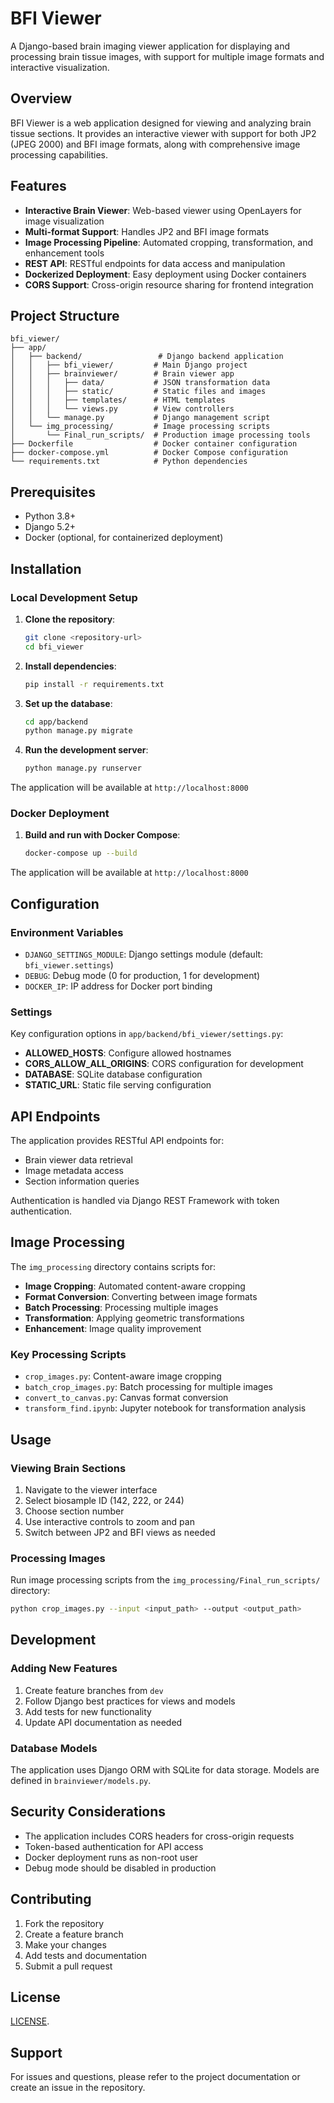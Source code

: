 # BFI Viewer

A Django-based brain imaging viewer application for displaying and processing brain tissue images, with support for multiple image formats and interactive visualization.

## Overview

BFI Viewer is a web application designed for viewing and analyzing brain tissue sections. It provides an interactive viewer with support for both JP2 (JPEG 2000) and BFI image formats, along with comprehensive image processing capabilities.

## Features

- **Interactive Brain Viewer**: Web-based viewer using OpenLayers for image visualization
- **Multi-format Support**: Handles JP2 and BFI image formats
- **Image Processing Pipeline**: Automated cropping, transformation, and enhancement tools
- **REST API**: RESTful endpoints for data access and manipulation
- **Dockerized Deployment**: Easy deployment using Docker containers
- **CORS Support**: Cross-origin resource sharing for frontend integration

## Project Structure

```
bfi_viewer/
├── app/
│   ├── backend/                 # Django backend application
│   │   ├── bfi_viewer/         # Main Django project
│   │   ├── brainviewer/        # Brain viewer app
│   │   │   ├── data/           # JSON transformation data
│   │   │   ├── static/         # Static files and images
│   │   │   ├── templates/      # HTML templates
│   │   │   └── views.py        # View controllers
│   │   └── manage.py           # Django management script
│   └── img_processing/         # Image processing scripts
│       └── Final_run_scripts/  # Production image processing tools
├── Dockerfile                  # Docker container configuration
├── docker-compose.yml          # Docker Compose configuration
└── requirements.txt            # Python dependencies
```

## Prerequisites

- Python 3.8+
- Django 5.2+
- Docker (optional, for containerized deployment)

## Installation

### Local Development Setup

1. **Clone the repository**:
   ```bash
   git clone <repository-url>
   cd bfi_viewer
   ```

2. **Install dependencies**:
   ```bash
   pip install -r requirements.txt
   ```

3. **Set up the database**:
   ```bash
   cd app/backend
   python manage.py migrate
   ```

4. **Run the development server**:
   ```bash
   python manage.py runserver
   ```

The application will be available at `http://localhost:8000`

### Docker Deployment

1. **Build and run with Docker Compose**:
   ```bash
   docker-compose up --build
   ```

The application will be available at `http://localhost:8000`

## Configuration

### Environment Variables

- `DJANGO_SETTINGS_MODULE`: Django settings module (default: `bfi_viewer.settings`)
- `DEBUG`: Debug mode (0 for production, 1 for development)
- `DOCKER_IP`: IP address for Docker port binding

### Settings

Key configuration options in `app/backend/bfi_viewer/settings.py`:

- **ALLOWED_HOSTS**: Configure allowed hostnames
- **CORS_ALLOW_ALL_ORIGINS**: CORS configuration for development
- **DATABASE**: SQLite database configuration
- **STATIC_URL**: Static file serving configuration

## API Endpoints

The application provides RESTful API endpoints for:

- Brain viewer data retrieval
- Image metadata access
- Section information queries

Authentication is handled via Django REST Framework with token authentication.

## Image Processing

The `img_processing` directory contains scripts for:

- **Image Cropping**: Automated content-aware cropping
- **Format Conversion**: Converting between image formats
- **Batch Processing**: Processing multiple images
- **Transformation**: Applying geometric transformations
- **Enhancement**: Image quality improvement

### Key Processing Scripts

- `crop_images.py`: Content-aware image cropping
- `batch_crop_images.py`: Batch processing for multiple images
- `convert_to_canvas.py`: Canvas format conversion
- `transform_find.ipynb`: Jupyter notebook for transformation analysis

## Usage

### Viewing Brain Sections

1. Navigate to the viewer interface
2. Select biosample ID (142, 222, or 244)
3. Choose section number
4. Use interactive controls to zoom and pan
5. Switch between JP2 and BFI views as needed

### Processing Images

Run image processing scripts from the `img_processing/Final_run_scripts/` directory:

```bash
python crop_images.py --input <input_path> --output <output_path>
```

## Development

### Adding New Features

1. Create feature branches from `dev`
2. Follow Django best practices for views and models
3. Add tests for new functionality
4. Update API documentation as needed

### Database Models

The application uses Django ORM with SQLite for data storage. Models are defined in `brainviewer/models.py`.

## Security Considerations

- The application includes CORS headers for cross-origin requests
- Token-based authentication for API access
- Docker deployment runs as non-root user
- Debug mode should be disabled in production

## Contributing

1. Fork the repository
2. Create a feature branch
3. Make your changes
4. Add tests and documentation
5. Submit a pull request

## License

[LICENSE](./LICENSE).


## Support

For issues and questions, please refer to the project documentation or create an issue in the repository.
